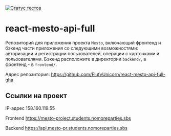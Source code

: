 [![Статус тестов](../../actions/workflows/tests.yml/badge.svg)](../../actions/workflows/tests.yml)

# react-mesto-api-full
Репозиторий для приложения проекта `Mesto`, включающий фронтенд и бэкенд части приложения со следующими возможностями: авторизации и регистрации пользователей, операции с карточками и пользователями. Бэкенд расположите в директории `backend/`, а фронтенд - в `frontend/`. 
  

Адрес репозитория: https://github.com/FlufyUnicorn/react-mesto-api-full-gha

## Ссылки на проект

IP-адрес 158.160.119.55

Frontend https://mesto-project.students.nomoreparties.sbs

Backend https://api.mesto-pr.students.nomoreparties.sbs
